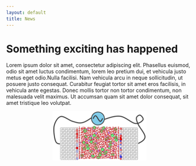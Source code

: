 ```yaml
---
layout: default
title: News
---
```


<h1>Something exciting has happened</h1>

<p>Lorem ipsum dolor sit amet, consectetur adipiscing elit. Phasellus euismod, odio sit amet luctus condimentum, lorem leo pretium dui, et vehicula justo metus eget odio.Nulla facilisi. Nam vehicula arcu in neque sollicitudin, ut posuere justo consequat. Curabitur feugiat tortor sit amet eros facilisis, in vehicula ante egestas. Donec mollis tortor non tortor condimentum, non malesuada velit maximus. Ut accumsan quam sit amet dolor consequat, sit amet tristique leo volutpat.</p>

<div style="text-align: center;">
<img src="/research/energy-storage_3.png" style="width: 50%; height: auto;" />
</div>